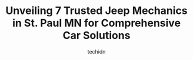 ---
layout: ampstory
image: https://images.unsplash.com/photo-1617498115469-2a7ee098a575?ixlib=rb-4.0.3&ixid=MnwxMjA3fDB8MHxwaG90by1wYWdlfHx8fGVufDB8fHx8&auto=format&fit=crop&w=640&h=853&q=80
author: techidn
featured: false
description: When it comes to finding reliable automotive experts in St. Paul MN, USA, look no further than the 7 best Jeep Mechanic in the area. With their exceptional skills and dedication to providing
title: Unveiling 7 Trusted Jeep Mechanics in St. Paul MN for Comprehensive Car Solutions
cover:
   title: Unveiling 7 Trusted Jeep Mechanics in St. Paul MN for Comprehensive Car Solutions
   subtitle: Rickpate
   background: https://images.unsplash.com/photo-1617498115469-2a7ee098a575?ixlib=rb-4.0.3&ixid=MnwxMjA3fDB8MHxwaG90by1wYWdlfHx8fGVufDB8fHx8&auto=format&fit=crop&w=640&h=853&q=80

pages: 
 - layout: thirds
   top: <h1>#1 Lloyds Automotive Service</h1>
   bottom: "<p>The fine folks at Lloyds were able to fix the bent metal shield that was dragging under my car.  They explained the repair and recommended next steps clearly.  I was ver</p>"
   background: https://www.knot35.com/toplist/wp-content/uploads/2023/06/best-jeep-mechanic-1-in-st-paul-mn-1685838767.jpeg
   backgroundblur: true
 - layout: thirds
   top: <h1>#2 Signal Garage Auto Care</h1>
   bottom: "<p>84 Moreland Ave E, West St Paul, MN 55118, United States</p>"
   background: https://www.knot35.com/toplist/wp-content/uploads/2023/06/best-jeep-mechanic-2-in-st-paul-mn-1685838767.jpeg
   cta:
      link: https://www.knot35.com/toplist/unveiling-7-trusted-jeep-mechanics-in-st-paul-mn-for-comprehensive-car-solutions/
      text: Unveiling 7 Trusted Jeep Mechanics in St. Paul MN for Comprehensive Car Solutions
 - layout: thirds
   top: <h1>#3 Dynotech Automotive</h1>
   bottom: "<p>2092 Gilbert Ave, St Paul, MN 55104, United States</p>"
   background: https://www.knot35.com/toplist/wp-content/uploads/2023/06/best-jeep-mechanic-3-in-st-paul-mn-1685838768.jpeg
   cta:
      link: https://www.knot35.com/toplist/unveiling-7-trusted-jeep-mechanics-in-st-paul-mn-for-comprehensive-car-solutions/
      text: Unveiling 7 Trusted Jeep Mechanics in St. Paul MN for Comprehensive Car Solutions
 - layout: thirds
   top: <h1>#4 All Tech Automotive</h1>
   bottom: "<p>1581 White Bear Ave, St Paul, MN 55106, United States</p>"
   background: https://images.unsplash.com/photo-1540457036297-448b6b99e91c?ixlib=rb-4.0.3&ixid=MnwxMjA3fDB8MHxwaG90by1wYWdlfHx8fGVufDB8fHx8&auto=format&fit=crop&w=640&h=853&q=80
   cta:
      link: https://www.knot35.com/toplist/unveiling-7-trusted-jeep-mechanics-in-st-paul-mn-for-comprehensive-car-solutions/
      text: Unveiling 7 Trusted Jeep Mechanics in St. Paul MN for Comprehensive Car Solutions
 - layout: thirds
   top: <h1>#5 St. Paul Automotive</h1>
   bottom: "<p>910 Randolph Ave, St Paul, MN 55102, United States</p>"
   background: https://images.unsplash.com/photo-1549241520-425e3dfc01cb?ixlib=rb-4.0.3&ixid=MnwxMjA3fDB8MHxwaG90by1wYWdlfHx8fGVufDB8fHx8&auto=format&fit=crop&w=640&h=853&q=80
   cta:
      link: https://www.knot35.com/toplist/unveiling-7-trusted-jeep-mechanics-in-st-paul-mn-for-comprehensive-car-solutions/
      text: Unveiling 7 Trusted Jeep Mechanics in St. Paul MN for Comprehensive Car Solutions
 - layout: thirds
   top: <h1>#6 Cherokee Service</h1>
   bottom: "<p>815 Dodd Rd, West St Paul, MN 55118, United States</p>"
   background: https://images.unsplash.com/photo-1552083974-186346191183?ixlib=rb-4.0.3&ixid=MnwxMjA3fDB8MHxwaG90by1wYWdlfHx8fGVufDB8fHx8&auto=format&fit=crop&w=640&h=853&q=80
   cta:
      link: https://www.knot35.com/toplist/unveiling-7-trusted-jeep-mechanics-in-st-paul-mn-for-comprehensive-car-solutions/
      text: Unveiling 7 Trusted Jeep Mechanics in St. Paul MN for Comprehensive Car Solutions
 - layout: thirds
   top: <h1>#7 All American Auto Service Inc.</h1>
   bottom: "<p>1036 Grand Ave, St Paul, MN 55105, United States</p>"
   background: https://images.unsplash.com/photo-1527067829737-402993088e6b?ixlib=rb-4.0.3&ixid=MnwxMjA3fDB8MHxwaG90by1wYWdlfHx8fGVufDB8fHx8&auto=format&fit=crop&w=640&h=853&q=80
   cta:
      link: https://www.knot35.com/toplist/unveiling-7-trusted-jeep-mechanics-in-st-paul-mn-for-comprehensive-car-solutions/
      text: Unveiling 7 Trusted Jeep Mechanics in St. Paul MN for Comprehensive Car Solutions
 - layout: thirds
   middle: Continue reading...
   background: https://images.unsplash.com/photo-1618556658017-fd9c732d1360?ixlib=rb-4.0.3&ixid=MnwxMjA3fDB8MHxwaG90by1wYWdlfHx8fGVufDB8fHx8&auto=format&fit=crop&w=640&h=853&q=80
   cta:
      link: https://www.knot35.com/toplist/unveiling-7-trusted-jeep-mechanics-in-st-paul-mn-for-comprehensive-car-solutions/
      text: Unveiling 7 Trusted Jeep Mechanics in St. Paul MN for Comprehensive Car Solutions
      
---